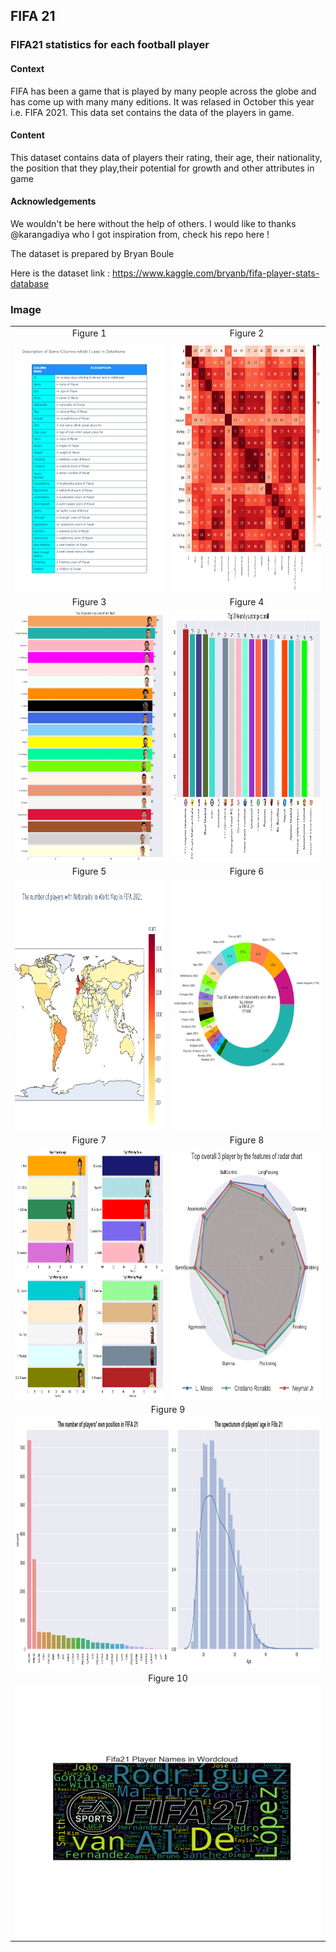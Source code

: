 ## FIFA 21
### FIFA21 statistics for each football player

#### Context
FIFA has been a game that is played by many people across the globe and has come up with many many editions. It was relased in October this year i.e. FIFA 2021. This data set contains the data of the players in game.

#### Content
This dataset contains data of players their rating, their age, their nationality, the position that they play,their potential for growth and other attributes in game

#### Acknowledgements
We wouldn't be here without the help of others. I would like to thanks @karangadiya who I got inspiration from, check his repo here !

The dataset is prepared by Bryan Boule

Here is the dataset link : https://www.kaggle.com/bryanb/fifa-player-stats-database

### Image

<table style="border: 0px;">
  <tr>
     <td align="center"> Figure 1 </td>
     <td align="center"> Figure 2 </td>
  </tr>
  <tr>
    <td><img width="600" height="400" src ="https://github.com/Rapter1990/Data-Visualization-Examples/blob/master/fifa%2021%20visualization/images/image1.png"></td>
    <td><img width="600" height="400" src ="https://github.com/Rapter1990/Data-Visualization-Examples/blob/master/fifa%2021%20visualization/images/image2.png"></td>
  </tr>
  <tr>
     <td align="center"> Figure 3 </td>
     <td align="center"> Figure 4 </td>
  </tr>
  <tr>
    <td><img width="600" height="400" src ="https://github.com/Rapter1990/Data-Visualization-Examples/blob/master/fifa%2021%20visualization/images/image3.png"></td>
    <td><img width="600" height="400" src ="https://github.com/Rapter1990/Data-Visualization-Examples/blob/master/fifa%2021%20visualization/images/image4.png"></td>
  </tr>
  <tr>
     <td align="center"> Figure 5 </td>
     <td align="center"> Figure 6 </td>
  </tr>
  <tr>
    <td><img width="600" height="400" src ="https://github.com/Rapter1990/Data-Visualization-Examples/blob/master/fifa%2021%20visualization/images/image5.png"></td>
    <td><img width="600" height="400" src ="https://github.com/Rapter1990/Data-Visualization-Examples/blob/master/fifa%2021%20visualization/images/image6.png"></td>
  </tr>
  <tr>
     <td align="center"> Figure 7 </td>
     <td align="center"> Figure 8 </td>
  </tr>
  <tr>
    <td><img width="600" height="400" src ="https://github.com/Rapter1990/Data-Visualization-Examples/blob/master/fifa%2021%20visualization/images/image7.png"></td>
    <td><img width="600" height="400" src ="https://github.com/Rapter1990/Data-Visualization-Examples/blob/master/fifa%2021%20visualization/images/image8.png"></td>
  </tr>
  <tr>
     <td align="center" colspan="2" > Figure 9 </td>
  </tr>
  <tr>
     <td colspan="2" ><img width="1200" height="400" src ="https://github.com/Rapter1990/Data-Visualization-Examples/blob/master/fifa%2021%20visualization/images/image9.png">        </td>
  </tr>
  <tr>
     <td align="center" colspan="2" > Figure 10 </td>
  </tr>
  <tr>
     <td colspan="2" ><img width="1200" height="400" src ="https://github.com/Rapter1990/Data-Visualization-Examples/blob/master/fifa%2021%20visualization/images/image10.png">        </td>
  </tr>
</table>
